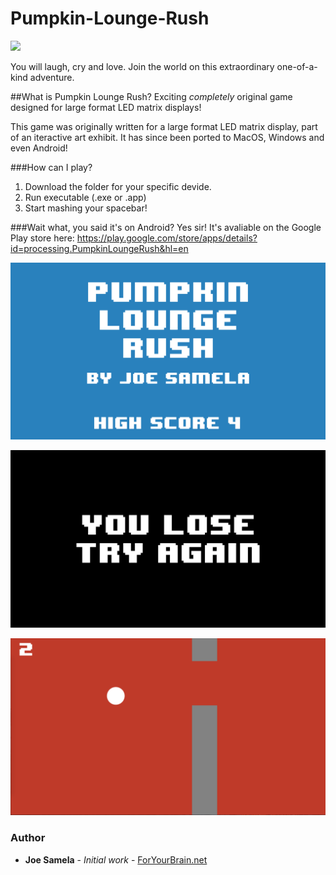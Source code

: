 # Pumpkin-Lounge-Rush
![](http://imgur.com/a/u9uO3)

You will laugh, cry and love. Join the world on this extraordinary one-of-a-kind adventure.

##What is Pumpkin Lounge Rush?
Exciting *completely* original game designed for large format LED matrix displays!

This game was originally written for a large format LED matrix display, part of an iteractive art exhibit. It has since been ported to MacOS, Windows and even Android!

###How can I play?
  1. Download the folder for your specific devide.
  2. Run executable (.exe or .app)
  3. Start mashing your spacebar!

###Wait what, you said it's on Android?
Yes sir! It's avaliable on the Google Play store here:
https://play.google.com/store/apps/details?id=processing.PumpkinLoungeRush&hl=en

![title](screenshots/title.png?raw=true "title")

![youlose](screenshots/youlose.png?raw=true "youlose")

![gameplay](screenshots/gameplay.png?raw=true "gameplay")

### Author
* **Joe Samela** - *Initial work* - [ForYourBrain.net](http://www.foryourbrain.net)
